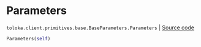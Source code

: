 # Parameters
`toloka.client.primitives.base.BaseParameters.Parameters` | [Source code](https://github.com/Toloka/toloka-kit/blob/v1.2.0.post1/src/client/primitives/base.py#L424)

```python
Parameters(self)
```

